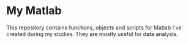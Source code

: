 # My Matlab

This repository contains functions, objects and scripts for Matlab I've created during my studies. They are mostly useful for data analysis. 
